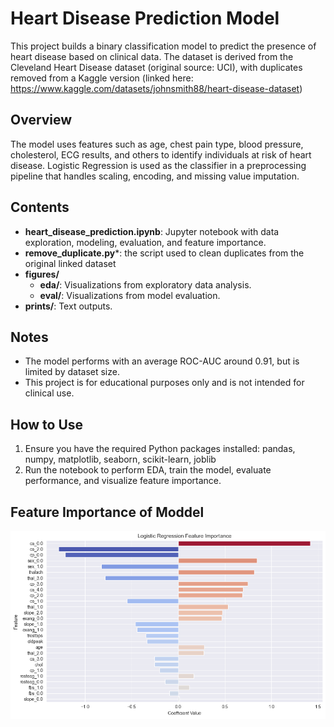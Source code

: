 # Heart Disease Prediction Model

This project builds a binary classification model to predict the presence of heart disease based on clinical data. The dataset is derived from the Cleveland Heart Disease dataset (original source: UCI), with duplicates removed from a Kaggle version (linked here: https://www.kaggle.com/datasets/johnsmith88/heart-disease-dataset)

## Overview

The model uses features such as age, chest pain type, blood pressure, cholesterol, ECG results, and others to identify individuals at risk of heart disease. Logistic Regression is used as the classifier in a preprocessing pipeline that handles scaling, encoding, and missing value imputation.

## Contents

- **heart_disease_prediction.ipynb**: Jupyter notebook with data exploration, modeling, evaluation, and feature importance.
- **remove_duplicate.py***: the script used to clean duplicates from the original linked dataset
- **figures/**
  - **eda/**: Visualizations from exploratory data analysis.
  - **eval/**:  Visualizations from model evaluation.
- **prints/**: Text outputs.


## Notes

- The model performs with an average ROC-AUC around 0.91, but is limited by dataset size.
- This project is for educational purposes only and is not intended for clinical use.


## How to Use

1. Ensure you have the required Python packages installed: pandas, numpy, matplotlib, seaborn, scikit-learn, joblib
2. Run the notebook to perform EDA, train the model, evaluate performance, and visualize feature importance.


## Feature Importance of Moddel
![Feature Importance](figures/eval/Feature_Importance.png)